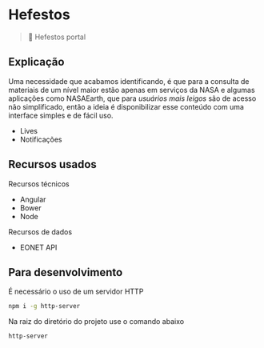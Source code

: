 # Hefestos
> :rocket: Hefestos portal

## Explicação
Uma necessidade que acabamos identificando, é que para a consulta de materiais de um nível maior estão apenas em serviços da NASA e algumas aplicações como NASAEarth, que para *usuários mais leigos* são de acesso não simplificado, então a ideia é disponibilizar esse conteúdo com uma interface simples e de fácil uso.

- Lives
- Notificações

## Recursos usados
Recursos técnicos
- Angular
- Bower
- Node

Recursos de dados
- EONET API

## Para desenvolvimento
É necessário o uso de um servidor HTTP

```sh
npm i -g http-server
```

Na raiz do diretório do projeto use o comando abaixo
```sh
http-server
```